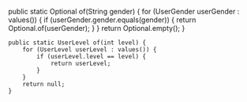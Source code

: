 public static Optional<UserGender> of(String gender) {
        for (UserGender userGender : values()) {
            if (userGender.gender.equals(gender)) {
                return Optional.of(userGender);
            }
        }
        return Optional.empty();
    }

    public static UserLevel of(int level) {
        for (UserLevel userLevel : values()) {
            if (userLevel.level == level) {
                return userLevel;
            }
        }
        return null;
    }

